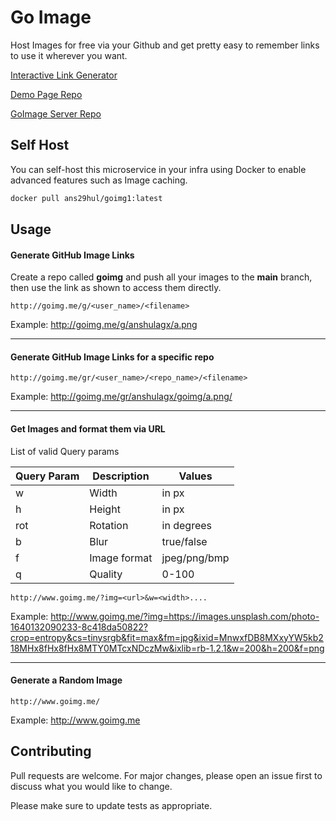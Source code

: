 # Go Image 
Host Images for free via your Github and get pretty easy to remember links to use it wherever you want.

[Interactive Link Generator](https://go-image-8la.pages.dev/)

[Demo Page Repo](https://github.com/Akshaya-vc/GoImage-web)

[GoImage Server Repo](https://github.com/anshulagx/GoImage)


## Self Host

You can self-host this microservice in your infra using Docker to enable advanced features such as Image caching.
```bash
docker pull ans29hul/goimg1:latest
```

## Usage

#### Generate GitHub Image Links
Create a repo called **goimg** and push all your images to the **main** branch, then use the link as shown to access them directly. 
```
http://goimg.me/g/<user_name>/<filename>
```

Example: <http://goimg.me/g/anshulagx/a.png>

---
#### Generate GitHub Image Links for a specific repo
```
http://goimg.me/gr/<user_name>/<repo_name>/<filename>
```
Example: <http://goimg.me/gr/anshulagx/goimg/a.png/>

---
#### Get Images and format them via URL

List of valid Query params

 **Query Param** | **Description** | **Values**   
-----------------|-----------------|--------------
 w               | Width           | in px        
 h               | Height          | in px        
 rot             | Rotation        | in degrees   
 b               | Blur            | true/false   
 f               | Image format    | jpeg/png/bmp 
 q               | Quality         | 0\-100       

```
http://www.goimg.me/?img=<url>&w=<width>....
```
Example: <http://www.goimg.me/?img=https://images.unsplash.com/photo-1640132090233-8c418da50822?crop=entropy&cs=tinysrgb&fit=max&fm=jpg&ixid=MnwxfDB8MXxyYW5kb218MHx8fHx8fHx8MTY0MTcxNDczMw&ixlib=rb-1.2.1&w=200&h=200&f=png>

---
#### Generate a Random Image
```
http://www.goimg.me/
```
Example: <http://www.goimg.me>


## Contributing
Pull requests are welcome. For major changes, please open an issue first to discuss what you would like to change.

Please make sure to update tests as appropriate.